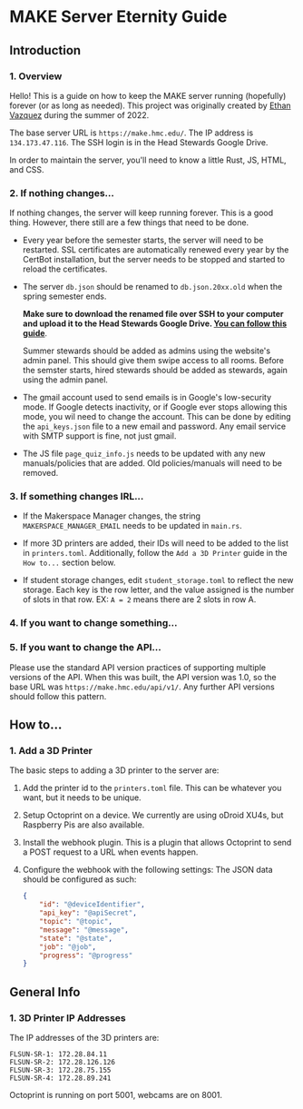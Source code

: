 # MAKE Server Eternity Guide

## Introduction
### 1. Overview
Hello! This is a guide on how to keep the MAKE server running (hopefully) forever (or as long as needed).
This project was originally created by [Ethan Vazquez](https://github.com/IonImpulse) during the summer of 2022.

The base server URL is `https://make.hmc.edu/`. The IP address is `134.173.47.116`. The SSH login is in the Head Stewards Google Drive.

In order to maintain the server, you'll need to know a little Rust, JS, HTML, and CSS.
### 2. If nothing changes...
If nothing changes, the server will keep running forever. This is a good thing.
However, there still are a few things that need to be done.

- Every year before the semester starts, the server will need to be restarted.
SSL certificates are automatically renewed every year by the CertBot installation, 
but the server needs to be stopped and started to reload the certificates.

- The server `db.json` should be renamed to `db.json.20xx.old` when the spring semester ends.

    **Make sure to download the renamed file over SSH to your computer and upload it to the Head Stewards Google Drive. [You can follow this guide](https://www.namecheap.com/support/knowledgebase/article.aspx/9571/89/how-to-download-a-file-via-ssh/)**.

    Summer stewards should be added as admins using the website's admin panel. This should give them swipe access to all rooms.
    Before the semster starts, hired stewards should be added as stewards, again using the admin panel.

- The gmail account used to send emails is in Google's low-security mode. 
If Google detects inactivity, or if Google ever stops allowing this mode, you wil need to change the account.
This can be done by editing the `api_keys.json` file to a new email and password. 
Any email service with SMTP support is fine, not just gmail.

- The JS file `page_quiz_info.js` needs to be updated with any new manuals/policies that are added. 
Old policies/manuals will need to be removed.

### 3. If something changes IRL...
- If the Makerspace Manager changes, the string `MAKERSPACE_MANAGER_EMAIL` needs to be updated in `main.rs`.

- If more 3D printers are added, their IDs will need to be added to the list in `printers.toml`.
Additionally, follow the `Add a 3D Printer` guide in the `How to...` section below.

- If student storage changes, edit `student_storage.toml` to reflect the new storage.
Each key is the row letter, and the value assigned is the number of slots in that row.
EX: `A = 2` means there are 2 slots in row A.

### 4. If you want to change something...

### 5. If you want to change the API...
Please use the standard API version practices of supporting multiple versions of the API.
When this was built, the API version was 1.0, so the base URL was `https://make.hmc.edu/api/v1/`.
Any further API versions should follow this pattern.

## How to...
### 1. Add a 3D Printer
The basic steps to adding a 3D printer to the server are:

1) Add the printer id to the `printers.toml` file. This can be whatever you want, but it needs to be unique.

2) Setup Octoprint on a device. We currently are using oDroid XU4s, but Raspberry Pis are also available.
 
3) Install the webhook plugin. This is a plugin that allows Octoprint to send a POST request to a URL when events happen.

4) Configure the webhook with the following settings:
The JSON data should be configured as such:

    ```json
    {
        "id": "@deviceIdentifier",
        "api_key": "@apiSecret",
        "topic": "@topic",
        "message": "@message",
        "state": "@state",
        "job": "@job",
        "progress": "@progress"
    }
    ```

## General Info
### 1. 3D Printer IP Addresses
The IP addresses of the 3D printers are:
```
FLSUN-SR-1: 172.28.84.11
FLSUN-SR-2: 172.28.126.126
FLSUN-SR-3: 172.28.75.155
FLSUN-SR-4: 172.28.89.241
```
Octoprint is running on port 5001, webcams are on 8001.
